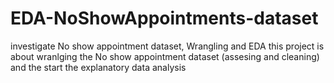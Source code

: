 # EDA-NoShowAppointments-dataset
investigate No show appointment dataset, Wrangling and EDA
this project is about wranlging the No show appointment dataset (assesing and cleaning) and the start the explanatory data analysis
